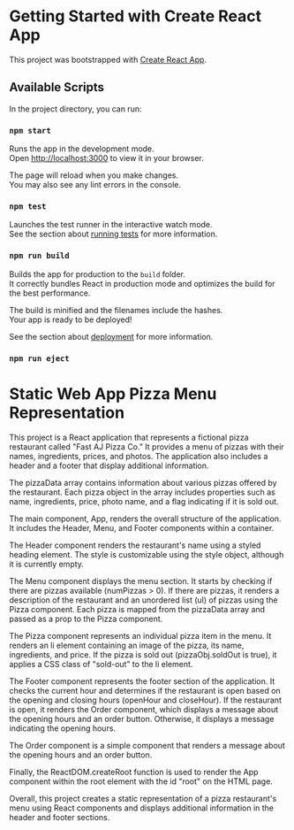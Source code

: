 # Getting Started with Create React App

This project was bootstrapped with [Create React App](https://github.com/facebook/create-react-app).

## Available Scripts

In the project directory, you can run:

### `npm start`

Runs the app in the development mode.\
Open [http://localhost:3000](http://localhost:3000) to view it in your browser.

The page will reload when you make changes.\
You may also see any lint errors in the console.

### `npm test`

Launches the test runner in the interactive watch mode.\
See the section about [running tests](https://facebook.github.io/create-react-app/docs/running-tests) for more information.

### `npm run build`

Builds the app for production to the `build` folder.\
It correctly bundles React in production mode and optimizes the build for the best performance.

The build is minified and the filenames include the hashes.\
Your app is ready to be deployed!

See the section about [deployment](https://facebook.github.io/create-react-app/docs/deployment) for more information.

### `npm run eject`

# Static Web App Pizza Menu Representation

This project is a React application that represents a fictional pizza restaurant called "Fast AJ Pizza Co." It provides a menu of pizzas with their names, ingredients, prices, and photos. The application also includes a header and a footer that display additional information.

The pizzaData array contains information about various pizzas offered by the restaurant. Each pizza object in the array includes properties such as name, ingredients, price, photo name, and a flag indicating if it is sold out.

The main component, App, renders the overall structure of the application. It includes the Header, Menu, and Footer components within a container.

The Header component renders the restaurant's name using a styled heading element. The style is customizable using the style object, although it is currently empty.

The Menu component displays the menu section. It starts by checking if there are pizzas available (numPizzas > 0). If there are pizzas, it renders a description of the restaurant and an unordered list (ul) of pizzas using the Pizza component. Each pizza is mapped from the pizzaData array and passed as a prop to the Pizza component.

The Pizza component represents an individual pizza item in the menu. It renders an li element containing an image of the pizza, its name, ingredients, and price. If the pizza is sold out (pizzaObj.soldOut is true), it applies a CSS class of "sold-out" to the li element.

The Footer component represents the footer section of the application. It checks the current hour and determines if the restaurant is open based on the opening and closing hours (openHour and closeHour). If the restaurant is open, it renders the Order component, which displays a message about the opening hours and an order button. Otherwise, it displays a message indicating the opening hours.

The Order component is a simple component that renders a message about the opening hours and an order button.

Finally, the ReactDOM.createRoot function is used to render the App component within the root element with the id "root" on the HTML page.

Overall, this project creates a static representation of a pizza restaurant's menu using React components and displays additional information in the header and footer sections.
